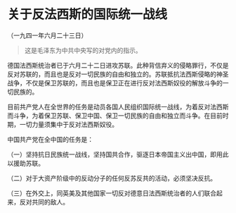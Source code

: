# 关于反法西斯的国际统一战线  
（一九四一年六月二十三日）  
  
> 这是毛泽东为中共中央写的对党内的指示。   
  

德国法西斯统治者已于六月二十二日进攻苏联。此种背信弃义的侵略罪行，不仅是反对苏联的，而且也是反对一切民族的自由和独立的。苏联抵抗法西斯侵略的神圣战争，不仅是保卫苏联的，而且也是保卫正在进行反对法西斯奴役的解放斗争的一切民族的。   

目前共产党人在全世界的任务是动员各国人民组织国际统一战线，为着反对法西斯而斗争，为着保卫苏联、保卫中国、保卫一切民族的自由和独立而斗争。在目前时期，一切力量须集中于反对法西斯奴役。   

中国共产党在全中国的任务是：   

（一）坚持抗日民族统一战线，坚持国共合作，驱逐日本帝国主义出中国，即用此以援助苏联。   

（二）对于大资产阶级中的反动分子的任何反苏反共的活动，必须坚决反抗。   

（三）在外交上，同英美及其他国家一切反对德意日法西斯统治者的人们联合起来，反对共同的敌人。   
  
  